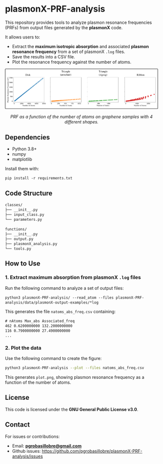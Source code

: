 # plasmonX-PRF-analysis

This repository provides tools to analyze plasmon resonance frequencies (PRFs) from output files generated by the **plasmonX** code.

It allows users to:
- Extract the **maximum isotropic absorption** and associated **plasmon resonance frequency** from a set of plasmonX `.log` files.
- Save the results into a CSV file.
- Plot the resonance frequency against the number of atoms.

<p align="center">
  <img src="_static/graphene_shapes.png" width="1200">
</p>
<p align="center">
  <em>PRF as a function of the number of atoms on graphene samples with 4 different shapes.</em>
</p>


## Dependencies

- Python 3.8+
- numpy
- matplotlib

Install them with:

```
pip install -r requirements.txt
```


## Code Structure 

```
classes/
├── __init__.py
├── input_class.py
└── parameters.py

functions/
├── __init__.py
├── output.py
├── plasmonX_analysis.py
└── tools.py
```



## How to Use

### 1. Extract maximum absorption from plasmonX `.log` files

Run the following command to analyze a set of output files:

```
python3 plasmonX-PRF-analysis/ --read_atom --files plasmonX-PRF-analysis/data/plasmonX-output-examples/*log
```

This generates the file `natoms_abs_freq.csv` containing:

```
# nAtoms Max_abs Associated_freq
462 0.6200000000 132.2000000000
116 0.7900000000 27.4900000000
...
```

### 2. Plot the data

Use the following command to create the figure:

```bash
python3 plasmonX-PRF-analysis --plot --files natoms_abs_freq.csv
```

This generates `plot.png`, showing plasmon resonance frequency as a function of the number of atoms.


## License

This code is licensed under the **GNU General Public License v3.0**.

## Contact

For issues or contributions:

- Email: **pgrobasillobre@gmail.com**
- Github issues: https://github.com/pgrobasillobre/plasmonX-PRF-analysis/issues

